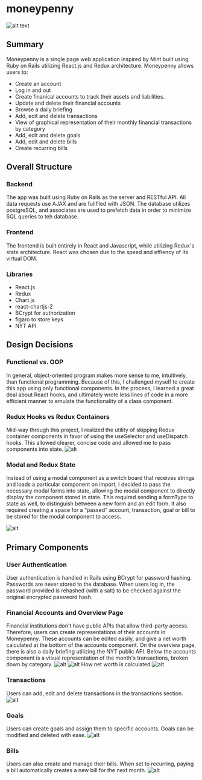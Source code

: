 # moneypenny

![alt text](https://github.com/jacobprall/moneypenny/blob/master/app/assets/images/splash.png)

## Summary

Moneypenny is a single page web application inspired by Mint built using Ruby on Rails utilizing React.js and Redux architecture. 
Moneypenny allows users to:

- Create an account
- Log in and out
- Create finanical accounts to track their assets and liabilities.
- Update and delete their financial accounts
- Browse a daily briefing
- Add, edit and delete transactions
- View of graphical representation of their monthly financial transactions by category
- Add, edit and delete goals
- Add, edit and delete bills
- Create recurring bills

## Overall Structure

### Backend
The app was built using Ruby on Rails as the server and RESTful API. All data requests use AJAX and are fuliflled with JSON. The database utilizes postgreSQL, and associates are used to prefetch data in order to minimize SQL queries to teh database.

### Frontend
The frontend is built entirely in React and Javascript, while utilizing Redux's state architecture. React was chosen due to the speed and effiency of its virtual DOM. 

### Libraries
- React.js
- Redux
- Chart.js
- react-chartjs-2
- BCrypt for authorization
- figaro to store keys
- NYT API

## Design Decisions
### Functional vs. OOP
In general, object-oriented program makes more sense to me, intuitively, than functional programming. Because of this, I challenged myself to create this app using only functional components. In the process, I learned a great deal about React hooks, and ultimately wrote less lines of code in a more efficient manner to emulate the functionality of a class component.


### Redux Hooks vs Redux Containers
Mid-way through this project, I realized the utility of skipping Redux container components in favor of using the useSelector and useDispatch hooks. This allowed clearer, concise code and allowed me to pass components into state.
![alt](https://github.com/jacobprall/moneypenny/blob/master/app/assets/images/noreduxcontainer.png)


### Modal and Redux State
Instead of using a modal component as a switch board that receives strings and loads a particular component on import, I decided to pass the necessary modal forms into state, allowing the modal component to directly display the component stored in state. This required sending a formType to state as well, to distinguish between a new form and an edit form. It also required creating a space for a "passed" account, transaction, goal or bill to be stored for the modal component to access.

![alt](https://github.com/jacobprall/moneypenny/blob/master/app/assets/images/modalcode.png)


## Primary Components
### User Authentication
User authentication is handled in Rails using BCrypt for password hashing. Passwords are never stored to the database. When users log in, the password provided is rehashed (with a salt) to be checked against the original encrypted password hash.


### Financial Accounts and Overview Page
Financial institutions don't have public APIs that allow third-party access. Therefore, users can create representations of their accounts in Moneypenny. These accounts can be edited easily, and give a net worth calculated at the bottom of the accounts component.
On the overview page, there is also a daily briefing utilizing the NYT public API. Below the accounts component is a visual representation of the month's transactions, broken down by category.
![alt](https://github.com/jacobprall/moneypenny/blob/master/app/assets/images/overview1.png)
![alt](https://github.com/jacobprall/moneypenny/blob/master/app/assets/images/overview2.png)
How net worth is calculated
![alt](https://github.com/jacobprall/moneypenny/blob/master/app/assets/images/networth.png)



### Transactions
Users can add, edit and delete transactions in the transactions section. 
![alt](https://github.com/jacobprall/moneypenny/blob/master/app/assets/images/transactions.png)


### Goals 
Users can create goals and assign them to specific accounts. Goals can be modified and deleted with ease.
![alt](https://github.com/jacobprall/moneypenny/blob/master/app/assets/images/goals.png)



### Bills
Users can also create and manage their bills. When set to recurring, paying a bill automatically creates a new bill for the next month. 
![alt](https://github.com/jacobprall/moneypenny/blob/master/app/assets/images/bills.png)


